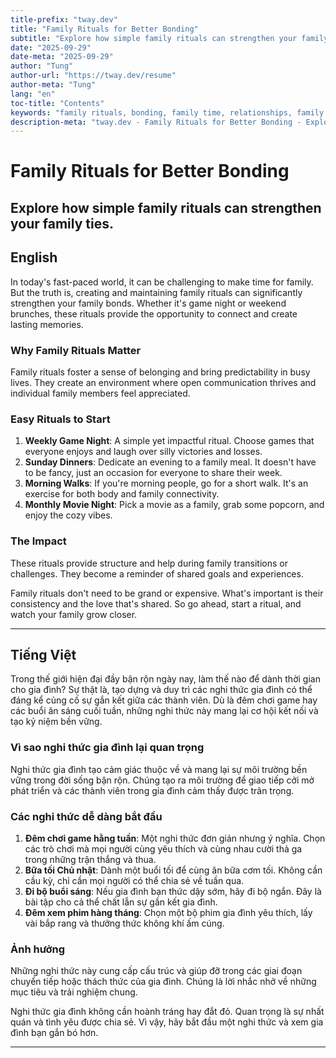 ```yaml
---
title-prefix: "tway.dev"
title: "Family Rituals for Better Bonding"
subtitle: "Explore how simple family rituals can strengthen your family ties."
date: "2025-09-29"
date-meta: "2025-09-29"
author: "Tung"
author-url: "https://tway.dev/resume"
author-meta: "Tung"
lang: "en"
toc-title: "Contents"
keywords: "family rituals, bonding, family time, relationships, family activities"
description-meta: "tway.dev - Family Rituals for Better Bonding - Explore how simple family rituals can strengthen your family ties."
---
```


# Family Rituals for Better Bonding
## Explore how simple family rituals can strengthen your family ties.

## English
In today's fast-paced world, it can be challenging to make time for family. But the truth is, creating and maintaining family rituals can significantly strengthen your family bonds. Whether it's game night or weekend brunches, these rituals provide the opportunity to connect and create lasting memories.

### Why Family Rituals Matter
Family rituals foster a sense of belonging and bring predictability in busy lives. They create an environment where open communication thrives and individual family members feel appreciated.

### Easy Rituals to Start
1. **Weekly Game Night**: A simple yet impactful ritual. Choose games that everyone enjoys and laugh over silly victories and losses.
2. **Sunday Dinners**: Dedicate an evening to a family meal. It doesn't have to be fancy, just an occasion for everyone to share their week.
3. **Morning Walks**: If you're morning people, go for a short walk. It's an exercise for both body and family connectivity.
4. **Monthly Movie Night**: Pick a movie as a family, grab some popcorn, and enjoy the cozy vibes.

### The Impact
These rituals provide structure and help during family transitions or challenges. They become a reminder of shared goals and experiences.

Family rituals don't need to be grand or expensive. What's important is their consistency and the love that's shared. So go ahead, start a ritual, and watch your family grow closer.

---

## Tiếng Việt
Trong thế giới hiện đại đầy bận rộn ngày nay, làm thế nào để dành thời gian cho gia đình? Sự thật là, tạo dựng và duy trì các nghi thức gia đình có thể đáng kể củng cố sự gắn kết giữa các thành viên. Dù là đêm chơi game hay các buổi ăn sáng cuối tuần, những nghi thức này mang lại cơ hội kết nối và tạo kỷ niệm bền vững.

### Vì sao nghi thức gia đình lại quan trọng
Nghi thức gia đình tạo cảm giác thuộc về và mang lại sự môi trường bền vững trong đời sống bận rộn. Chúng tạo ra môi trường để giao tiếp cởi mở phát triển và các thành viên trong gia đình cảm thấy được trân trọng.

### Các nghi thức dễ dàng bắt đầu
1. **Đêm chơi game hằng tuần**: Một nghi thức đơn giản nhưng ý nghĩa. Chọn các trò chơi mà mọi người cùng yêu thích và cùng nhau cười thả ga trong những trận thắng và thua.
2. **Bữa tối Chủ nhật**: Dành một buổi tối để cùng ăn bữa cơm tối. Không cần cầu kỳ, chỉ cần mọi người có thể chia sẻ về tuần qua.
3. **Đi bộ buổi sáng**: Nếu gia đình bạn thức dậy sớm, hãy đi bộ ngắn. Đây là bài tập cho cả thể chất lẫn sự gắn kết gia đình.
4. **Đêm xem phim hàng tháng**: Chọn một bộ phim gia đình yêu thích, lấy vài bắp rang và thưởng thức không khí ấm cúng.

### Ảnh hưởng
Những nghi thức này cung cấp cấu trúc và giúp đỡ trong các giai đoạn chuyển tiếp hoặc thách thức của gia đình. Chúng là lời nhắc nhở về những mục tiêu và trải nghiệm chung.

Nghi thức gia đình không cần hoành tráng hay đắt đỏ. Quan trọng là sự nhất quán và tình yêu được chia sẻ. Vì vậy, hãy bắt đầu một nghi thức và xem gia đình bạn gắn bó hơn.

---